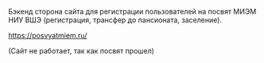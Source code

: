 Бэкенд сторона сайта для регистрации пользователей на посвят МИЭМ НИУ ВШЭ (регистрация, трансфер до пансионата, заселение). 

https://posvyatmiem.ru/

(Сайт не работает, так как посвят прошел) 

